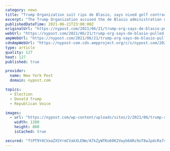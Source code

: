 ```yaml
---
category: news
title: "Trump Organization suit rips de Blasio, says nixed golf contract was political vendetta"
excerpt: "The Trump Organization accused the de Blasio administration of canceling its lucrative Bronx golf course contract because of a long-running political vendetta."
publishedDateTime: 2021-06-21T23:08:00Z
originalUrl: "https://nypost.com/2021/06/21/trump-org-says-de-blasio-pulled-golf-course-contract-for-politics/"
webUrl: "https://nypost.com/2021/06/21/trump-org-says-de-blasio-pulled-golf-course-contract-for-politics/"
ampWebUrl: "https://nypost.com/2021/06/21/trump-org-says-de-blasio-pulled-golf-course-contract-for-politics/amp/"
cdnAmpWebUrl: "https://nypost-com.cdn.ampproject.org/c/s/nypost.com/2021/06/21/trump-org-says-de-blasio-pulled-golf-course-contract-for-politics/amp/"
type: article
quality: 127
heat: 127
published: true

provider:
  name: New York Post
  domain: nypost.com

topics:
  - Election
  - Donald Trump
  - Republican Voice

images:
  - url: "https://nypost.com/wp-content/uploads/sites/2/2021/06/trump-sues-de-blasio-index-1.jpg?quality=90&strip=all&w=1200"
    width: 1200
    height: 800
    isCached: true

secured: "ftPT9Y4CVaaZXSYrmCVakXLENm/A7kZyWTKo60K2Vwyb6ARz9oT8wJpdcRa7sXeTIt6lzxhYbR0GTLcW18KpIenwbH2RKzJDX+9dm5rEVZYFJdJzAZCS6vFKXzrLAtqNK3zrNZV6NMc1+oP9lEP8+srDrPrnrKNLbhZ2R392nls6R0O2pwGYARCqZdYJBRXzF29/PP3OGjbTV+jr0asjMR8svzOZblvIk2+2U+8WQZY8+plIKLyFlfZgmFH/cE0snV0xsFe0Pau4qMAzW56ZCGIEFlf7doivbXglHRHMdHdQTRGy5X4Y/4tgImUZjtzfuRyYf//NawB6PnsYAnbt1K5th8OLPI6lkOm2hTKc6S0=;+I7QnZO5fIz/dMt8tqBoXw=="
---
```


